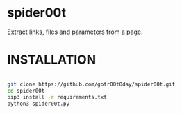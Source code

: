 # spider00t
Extract links, files and parameters from a page.

# INSTALLATION

```bash

git clone https://github.com/gotr00t0day/spider00t.git
cd spider00t
pip3 install -r requirements.txt
python3 spider00t.py

```

